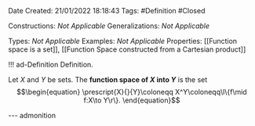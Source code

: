 <br />
<br />

Date Created: 21/01/2022 18:18:43
Tags: #Definition #Closed 

Constructions: _Not Applicable_
Generalizations: _Not Applicable_

Types: _Not Applicable_
Examples: _Not Applicable_
Properties: [[Function space is a set]], [[Function Space constructed from a Cartesian product]]

!!! ad-Definition Definition.

Let $X$ and $Y$ be sets. The **function space of $X$ into $Y$** is the set
$$\begin{equation}
    \prescript{X}{}{Y}\coloneqq X^Y\coloneqq\l\{f\mid f:X\to Y\r\}.
\end{equation}$$

--- admonition
